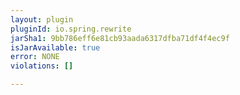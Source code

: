 ```yaml
---
layout: plugin
pluginId: io.spring.rewrite
jarSha1: 9bb786eff6e81cb93aada6317dfba71df4f4ec9f
isJarAvailable: true
error: NONE
violations: []

---
```

